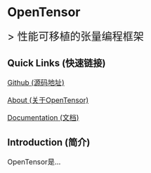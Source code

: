 # OpenTensor

<font size="5">
> 性能可移植的张量编程框架
</font>

## Quick Links (快速链接)

<font size="3">

[Github (源码地址)](https://github.com/yuyangJin/OpenTensor)

[About (关于OpenTensor)](https://yuyangjin.github.io/OpenTensor/about/about/)

<!-- [User Guide (使用指南)](https://yuyangjin.github.io/OpenTensor/userguide/gettingstarted/) -->

[Documentation (文档)](https://yuyangjin.github.io/OpenTensor/documentation/documentation/)

</font>

## Introduction (简介)


<font size="3">
OpenTensor是...
</font>